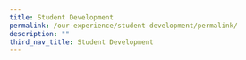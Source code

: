 ```yaml
---
title: Student Development
permalink: /our-experience/student-development/permalink/
description: ""
third_nav_title: Student Development
---
```

